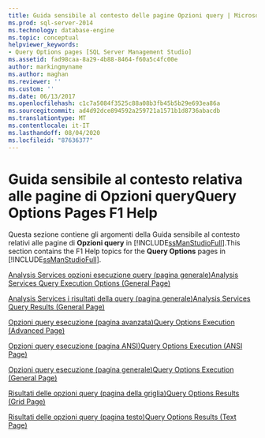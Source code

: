 ```yaml
---
title: Guida sensibile al contesto delle pagine Opzioni query | Microsoft Docs
ms.prod: sql-server-2014
ms.technology: database-engine
ms.topic: conceptual
helpviewer_keywords:
- Query Options pages [SQL Server Management Studio]
ms.assetid: fad98caa-8a29-4b88-8464-f60a5c4fc00e
author: markingmyname
ms.author: maghan
ms.reviewer: ''
ms.custom: ''
ms.date: 06/13/2017
ms.openlocfilehash: c1c7a5084f3525c88a08b3fb45b5b29e693ea86a
ms.sourcegitcommit: ad4d92dce894592a259721a1571b1d8736abacdb
ms.translationtype: MT
ms.contentlocale: it-IT
ms.lasthandoff: 08/04/2020
ms.locfileid: "87636377"
---
```

# <a name="query-options-pages-f1-help"></a><span data-ttu-id="5dee0-102">Guida sensibile al contesto relativa alle pagine di Opzioni query</span><span class="sxs-lookup"><span data-stu-id="5dee0-102">Query Options Pages F1 Help</span></span>

<span data-ttu-id="5dee0-103">Questa sezione contiene gli argomenti della Guida sensibile al contesto relativi alle pagine di **Opzioni query** in [!INCLUDE[ssManStudioFull](../includes/ssmanstudiofull-md.md)].</span><span class="sxs-lookup"><span data-stu-id="5dee0-103">This section contains the F1 Help topics for the **Query Options** pages in [!INCLUDE[ssManStudioFull](../includes/ssmanstudiofull-md.md)].</span></span>

[<span data-ttu-id="5dee0-104">Analysis Services opzioni esecuzione query &#40;pagina generale&#41;</span><span class="sxs-lookup"><span data-stu-id="5dee0-104">Analysis Services Query Execution Options &#40;General Page&#41;</span></span>](analysis-services-query-execution-options-general-page.md)

[<span data-ttu-id="5dee0-105">Analysis Services i risultati della query &#40;pagina generale&#41;</span><span class="sxs-lookup"><span data-stu-id="5dee0-105">Analysis Services Query Results &#40;General Page&#41;</span></span>](../../2014/database-engine/analysis-services-query-results-general-page.md)

[<span data-ttu-id="5dee0-106">Opzioni query esecuzione &#40;pagina avanzata&#41;</span><span class="sxs-lookup"><span data-stu-id="5dee0-106">Query Options Execution &#40;Advanced Page&#41;</span></span>](../../2014/database-engine/query-options-execution-advanced-page.md)

[<span data-ttu-id="5dee0-107">Opzioni query esecuzione &#40;pagina ANSI&#41;</span><span class="sxs-lookup"><span data-stu-id="5dee0-107">Query Options Execution &#40;ANSI Page&#41;</span></span>](../../2014/database-engine/query-options-execution-ansi-page.md)

[<span data-ttu-id="5dee0-108">Opzioni query esecuzione &#40;pagina generale&#41;</span><span class="sxs-lookup"><span data-stu-id="5dee0-108">Query Options Execution &#40;General Page&#41;</span></span>](../../2014/database-engine/query-options-execution-general-page.md)
  
[<span data-ttu-id="5dee0-109">Risultati delle opzioni query &#40;pagina della griglia&#41;</span><span class="sxs-lookup"><span data-stu-id="5dee0-109">Query Options Results &#40;Grid Page&#41;</span></span>](../../2014/database-engine/query-options-results-grid-page.md)

[<span data-ttu-id="5dee0-110">Risultati delle opzioni query &#40;pagina testo&#41;</span><span class="sxs-lookup"><span data-stu-id="5dee0-110">Query Options Results &#40;Text Page&#41;</span></span>](../../2014/database-engine/query-options-results-text-page.md)